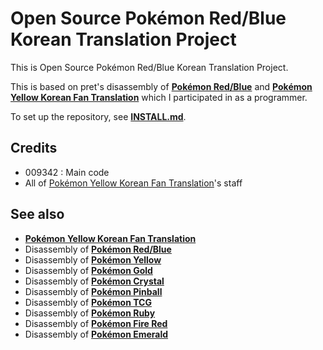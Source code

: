 # Open Source Pokémon Red/Blue Korean Translation Project

This is Open Source Pokémon Red/Blue Korean Translation Project.

This is based on pret's disassembly of [**Pokémon Red/Blue**][pokered] and [**Pokémon Yellow Korean Fan Translation**][pokeyellowkr] which I participated in as a programmer.

To set up the repository, see [**INSTALL.md**](INSTALL.md).

## Credits
- 009342 : Main code
- All of [Pokémon Yellow Korean Fan Translation][pokeyellowkr]'s staff

## See also

* [**Pokémon Yellow Korean Fan Translation**][pokeyellowkr]
* Disassembly of [**Pokémon Red/Blue**][pokered]
* Disassembly of [**Pokémon Yellow**][pokeyellow]
* Disassembly of [**Pokémon Gold**][pokegold]
* Disassembly of [**Pokémon Crystal**][pokecrystal]
* Disassembly of [**Pokémon Pinball**][pokepinball]
* Disassembly of [**Pokémon TCG**][poketcg]
* Disassembly of [**Pokémon Ruby**][pokeruby]
* Disassembly of [**Pokémon Fire Red**][pokefirered]
* Disassembly of [**Pokémon Emerald**][pokeemerald]

[pokeyellowkr]: https://github.com/Wintiger0222/pokeyellowkr 
[pokered]: https://github.com/pret/pokered
[pokeyellow]: https://github.com/pret/pokeyellow
[pokegold]: https://github.com/pret/pokegold
[pokecrystal]: https://github.com/pret/pokecrystal
[pokepinball]: https://github.com/pret/pokepinball
[poketcg]: https://github.com/pret/poketcg
[pokeruby]: https://github.com/pret/pokeruby
[pokefirered]: https://github.com/pret/pokefirered
[pokeemerald]: https://github.com/pret/pokeemerald
